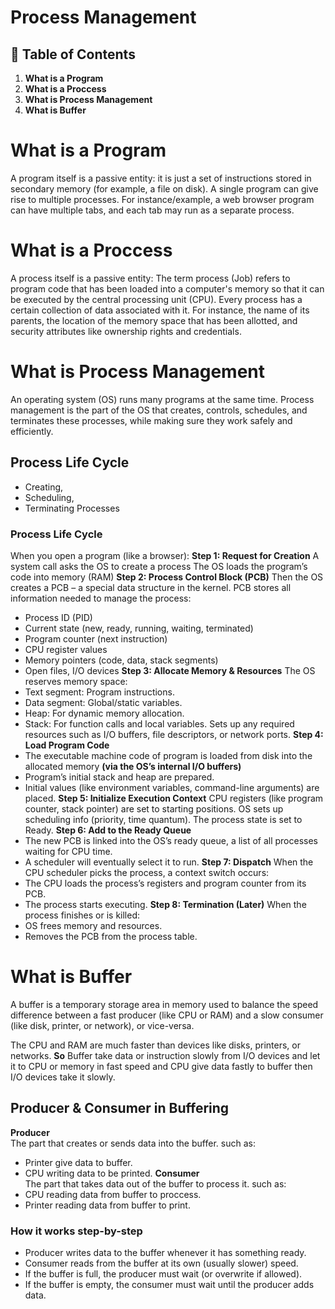 # **Process Management**

## 📑 Table of Contents

1. **What is a Program**
2. **What is a Proccess**
3. **What is Process Management**
4. **What is Buffer**




# What is a Program
A program itself is a passive entity: it is just a set of instructions stored in secondary memory (for example, a file on disk).
A single program can give rise to multiple processes.
For instance/example, a web browser program can have multiple tabs, and each tab may run as a separate process.





# What is a Proccess
A process itself is a passive entity: The term process (Job) refers to program code that has been loaded into a computer's memory so that it can be executed by the central processing unit (CPU).
Every process has a certain collection of data associated with it. For instance, the name of its parents, the location of the memory space that has been allotted, and security attributes like ownership rights and credentials.





# What is Process Management
An operating system (OS) runs many programs at the same time.
Process management is the part of the OS that creates, controls, schedules, and terminates these processes, while making sure they work safely and efficiently.

## Process Life Cycle
- Creating, 
- Scheduling,
- Terminating Processes

### Process Life Cycle
When you open a program (like a browser):
**Step 1: Request for Creation**
A system call asks the OS to create a process
The OS loads the program’s code into memory (RAM)
**Step 2: Process Control Block (PCB)**
Then the OS creates a PCB – a special data structure in the kernel.
PCB stores all information needed to manage the process:
- Process ID (PID)
- Current state (new, ready, running, waiting, terminated)
- Program counter (next instruction)
- CPU register values
- Memory pointers (code, data, stack segments)
- Open files, I/O devices
**Step 3: Allocate Memory & Resources**
The OS reserves memory space:
- Text segment: Program instructions.
- Data segment: Global/static variables.
- Heap: For dynamic memory allocation.
- Stack: For function calls and local variables.
Sets up any required resources such as I/O buffers, file descriptors, or network ports.
**Step 4: Load Program Code**
- The executable machine code of program is loaded from disk into the allocated memory **(via the OS’s internal I/O buffers)**
- Program’s initial stack and heap are prepared.
- Initial values (like environment variables, command-line arguments) are placed.
**Step 5: Initialize Execution Context**
CPU registers (like program counter, stack pointer) are set to starting positions.
OS sets up scheduling info (priority, time quantum).
The process state is set to Ready.
**Step 6: Add to the Ready Queue**
- The new PCB is linked into the OS’s ready queue, a list of all processes waiting for CPU time.
- A scheduler will eventually select it to run.
**Step 7: Dispatch**
When the CPU scheduler picks the process, a context switch occurs:
- The CPU loads the process’s registers and program counter from its PCB.
- The process starts executing.
**Step 8: Termination (Later)**
When the process finishes or is killed:
- OS frees memory and resources.
- Removes the PCB from the process table.





# What is Buffer
A buffer is a temporary storage area in memory used to balance the speed difference between a fast producer (like CPU or RAM) and a slow consumer (like disk, printer, or network), or vice-versa.

The CPU and RAM are much faster than devices like disks, printers, or networks.
**So**
Buffer take data or instruction slowly from I/O devices and let it to CPU or memory in fast speed and CPU give data fastly to buffer then I/O devices take it slowly.

## Producer & Consumer in Buffering
**Producer**	
The part that creates or sends data into the buffer. such as:  
- Printer give data to buffer.
- CPU writing data to be printed.
**Consumer**	
The part that takes data out of the buffer to process it. such as: 
- CPU reading data from buffer to proccess.
- Printer reading data from buffer to print.

### How it works step-by-step
- Producer writes data to the buffer whenever it has something ready.
- Consumer reads from the buffer at its own (usually slower) speed.
- If the buffer is full, the producer must wait (or overwrite if allowed).
- If the buffer is empty, the consumer must wait until the producer adds data.